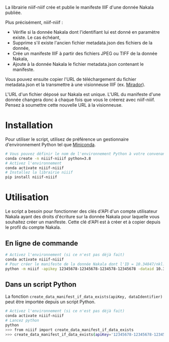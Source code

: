 La librairie niiif-niiif crée et publie le manifeste IIIF d'une donnée Nakala publiée. 

Plus précisément, niiif-niiif : 
- Vérifie si la donnée Nakala dont l'identifiant lui est donné en paramètre existe. Le cas échéant,
- Supprime s'il existe l'ancien fichier metadata.json des fichiers de la donnée,
- Crée un manifeste IIIF à partir des fichiers JPEG ou TIFF de la donnée Nakala, 
- Ajoute à la donnée Nakala le fichier metadata.json contenant le manifeste.

Vous pouvez ensuite copier l'URL de téléchargement du fichier metadata.json et la transmettre à une visionneuse IIIF 
(ex. [Mirador](https://mirador-dev.netlify.app/__tests__/integration/mirador/)).

L'URL d'un fichier déposé sur Nakala est unique. L'URL du manifeste d'une donnée changera donc à chaque fois que vous le créerez avec niiif-niiif. Pensez à soumettre cette nouvelle URL à la visionneuse. 

# Installation
 
Pour utiliser le script, utilisez de préférence un gestionnaire d'environnement Python tel que [Miniconda](https://docs.conda.io/en/latest/miniconda.html).

```bash
# Vous pouvez définir le nom de l'environnement Python à votre convenance avec le paramètre -n.
conda create -n niiif-niiif python=3.8
# Activez l'environnement
conda activate niiif-niiif
# Installez la librairie niiif
pip install niiif-niiif
```

# Utilisation

Le script a besoin pour fonctionner des clés d'API d'un compte utilisateur Nakala ayant des droits d'écriture sur 
la donnée Nakala pour laquelle vous souhaitez créer un manifeste. Cette clé d'API est à créer et à copier 
depuis le profil du compte Nakala.

## En ligne de commande

```bash
# Activez l'environnement (si ce n'est pas déjà fait)
conda activate niiif-niiif 
# Pour créer le manifeste de la donnée Nakala dont l'ID = 10.34847/nkl.12121212
python -m niiif -apikey 12345678-12345678-1234578-12345678 -dataid 10.34847/nkl.12121212
```

## Dans un script Python

La fonction `create_data_manifest_if_data_exists(apiKey, dataIdentifier)` peut être importée depuis un script Python.

```bash
# Activez l'environnement (si ce n'est pas déjà fait)
conda activate niiif-niiif 
# Lancez python
python
>>> from niiif import create_data_manifest_if_data_exists
>>> create_data_manifest_if_data_exists(apiKey='12345678-12345678-1234578-12345678', dataIdentifier='10.34847/nkl.12121212')
```